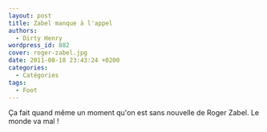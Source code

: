 ```yaml
---
layout: post
title: Zabel manque à l'appel
authors:
  - Dirty Henry
wordpress_id: 882
cover: roger-zabel.jpg
date: 2011-08-18 23:43:24 +0200
categories:
  - Catégories
tags:
  - Foot
---
```


Ça fait quand même un moment qu'on est sans nouvelle de Roger Zabel. Le monde va
mal !

